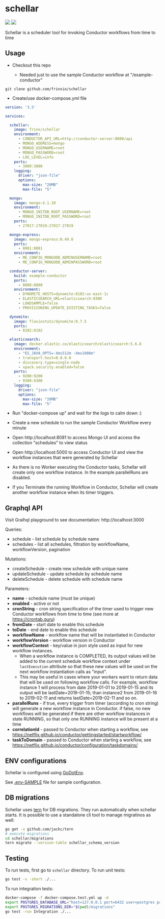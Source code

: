 # schellar

[<img src="https://img.shields.io/docker/pulls/frinx/schellar"/>](https://hub.docker.com/r/frinx/schellar)
[<img src="https://img.shields.io/docker/automated/frinx/schellar"/>](https://hub.docker.com/r/frinx/schellar)

Schellar is a scheduler tool for invoking Conductor workflows from time to time

## Usage

* Checkout this repo

  * Needed just to use the sample Conductor workflow at "/example-conductor"

```
git clone github.com/frinxio/schellar

```

* Create/use docker-compose.yml file

```yml
version: '3.5'

services:

  schellar:
    image: frinx/schellar
    environment:
      - CONDUCTOR_API_URL=http://conductor-server:8080/api
      - MONGO_ADDRESS=mongo
      - MONGO_USERNAME=root
      - MONGO_PASSWORD=root
      - LOG_LEVEL=info
    ports:
      - 3000:3000
    logging:
      driver: "json-file"
      options:
        max-size: "20MB"
        max-file: "5"

  mongo:
    image: mongo:4.1.10
    environment:
      - MONGO_INITDB_ROOT_USERNAME=root
      - MONGO_INITDB_ROOT_PASSWORD=root
    ports:
      - 27017-27019:27017-27019

  mongo-express:
    image: mongo-express:0.49.0
    ports:
      - 8081:8081
    environment:
      - ME_CONFIG_MONGODB_ADMINUSERNAME=root
      - ME_CONFIG_MONGODB_ADMINPASSWORD=root

  conductor-server:
    build: example-conductor
    ports:
      - 8080:8080
    environment:
      - DYNOMITE_HOSTS=dynomite:8102:us-east-1c
      - ELASTICSEARCH_URL=elasticsearch:9300
      - LOADSAMPLE=false
      - PROVISIONING_UPDATE_EXISTING_TASKS=false

  dynomite:
    image: flaviostutz/dynomite:0.7.5
    ports:
      - 8102:8102

  elasticsearch:
    image: docker.elastic.co/elasticsearch/elasticsearch:5.6.8
    environment:
      - "ES_JAVA_OPTS=-Xms512m -Xmx1000m"
      - transport.host=0.0.0.0
      - discovery.type=single-node
      - xpack.security.enabled=false
    ports:
      - 9200:9200
      - 9300:9300
    logging:
      driver: "json-file"
      options:
        max-size: "20MB"
        max-file: "5"

```

* Run "docker-compose up" and wait for the logs to calm down :)

* Create a new schedule to run the sample Conductor Workflow every minute


* Open http://localhost:8081 to access Mongo UI and access the collection "schedules" to view status

* Open http://localhost:5000 to access Conductor UI and view the workflow instances that were generated by Schellar

* As there is no Worker executing the Conductor tasks, Schellar will create only one workflow instance. In the example parallelRuns are disabled.

* If you Terminate the running Workflow in Conductor, Schellar will create another workflow instance when its timer triggers.

## Graphql API

Visit Gralhql playground to see documentation: http://localhost:3000

Queries: 
* schedule - list schedule by schedule name
* schedules - list all schedules, filtration by workflowName, workflowVersion, pagination

Mutations: 
* createSchedule - create new schedule with unique name 
* updateSchedule - update schedule by schedule name
* deleteSchedule - delete schedule with schedule name

Parameters:
  * **name** - schedule name (must be unique)
  * **enabled** - active or not
  * **cronString** - cron string specification of the timer used to trigger new Conductor workflows from time to time (see more at https://crontab.guru)
  * **fromDate** - start date to enable this schedule
  * **toDate** - end date to enable this schedule
  * **workflowName** - workflow name that will be instantiated in Conductor
  * **workflowVersion** - workflow version in Conductor
  * **workflowContext** - key/value in json style used as input for new workflow instances.
    * When a workflow instance is COMPLETED, its output values will be added to the current schedule workflow context under `lastExecution` attribute so that these new values will be used on the next workflow instantiation calls as "input".
    * This may be useful in cases where your workers want to return data that will be used on following workflow calls. For example, workflow instance 1 will process from date 2019-01-01 to 2019-01-15 and its output will be lastDate=2019-01-15; than instance2 from 2019-01-16 to 2019-02-11 and returns lastDate=2019-02-11 and so on.
  * **parallelRuns** - if true, every trigger from timer (according to cron string) will generate a new workflow instance in Conductor. if false, no new workflows will be generated if there are other workflow instances in state RUNNING, so that only one RUNNING instance will be present at a time
  * **correlationId** - passed to Conductor when starting a workflow, see https://netflix.github.io/conductor/gettingstarted/startworkflow/
  * **taskToDomain** - passed to Conductor when starting a workflow, see https://netflix.github.io/conductor/configuration/taskdomains/

## ENV configurations
Schellar is configured using [GoDotEnv](https://github.com/joho/godotenv).

See [.env-SAMPLE](schellar/.env-SAMPLE) file for sample configuration.

## DB migrations

Schellar uses [tern](https://github.com/jackc/tern) for DB migrations.
They run automatically when schellar starts. It is possible to use a
standalone cli tool to manage migratinos as well:
```sh
go get -u github.com/jackc/tern
# execute migrations
cd schellar/migrations
tern migrate --version-table schellar_schema_version
```

## Testing
To run tests, first go to `schellar` directory.
To run unit tests:
```sh
go test -v -short ./...
```
To run integration tests:
```sh
docker-compose -f docker-compose.test.yml up -d
export POSTGRES_DATABASE_URL="host=127.0.0.1 port=6432 user=postgres password=postgres database=schellar_test"
export POSTGRES_MIGRATIONS_DIR="$(pwd)/migrations"
go test -run Integration ./...
```
